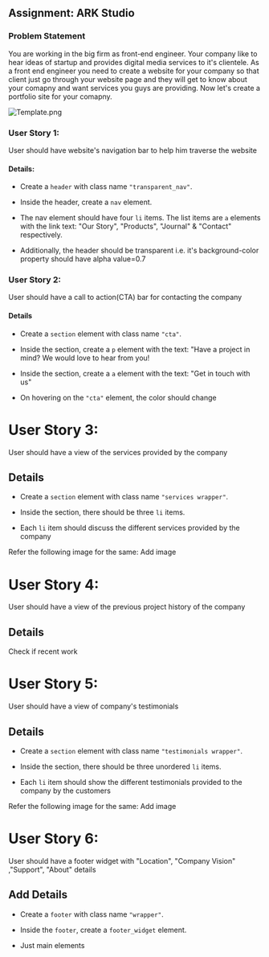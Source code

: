 ## Assignment: ARK Studio

### Problem Statement

You are working in the big firm as front-end engineer. Your company like to hear ideas of startup and provides digital media services to it's clientele. As a front end engineer you need to create a website for your company so that client just go through your website page and they will get to know about your comapny and want services you guys are providing. Now let's create a portfolio site for your comapny. 

![Template.png](template.png)

### User Story 1:

User should have website's navigation bar to help him traverse the website

#### Details: 

- Create a `header` with class name `"transparent_nav"`. 


- Inside the header, create a `nav` element.

- The nav element should have four `li` items. The list items are  `a` elements with the link text: "Our Story", "Products", "Journal" & "Contact" respectively.

- Additionally, the header should be transparent i.e. it's 
background-color property should have alpha value=0.7


### User Story 2:

User should have a call to action(CTA) bar for contacting the company


#### Details

- Create a `section` element with class name `"cta"`.

- Inside the section, create a `p` element with the text: "Have a project in mind?  We would love to hear from you!


- Inside the section, create a `a` element with the text: "Get in touch with us"

- On hovering on the `"cta"` element, the color should change


# User Story 3:

User should have a view of the services provided by the company

## Details

- Create a `section` element with class name `"services wrapper"`.

- Inside the section, there should be three `li` items. 

- Each `li` item should discuss the different services provided by the company

Refer the following image for the same:
Add image
 


# User Story 4:

User should have a view of the previous project history of the company

## Details
Check if recent work


# User Story 5:

User should have a view of company's testimonials

## Details

- Create a `section` element with class name `"testimonials wrapper"`.

- Inside the section, there should be three unordered `li` items. 

- Each `li` item should show the different testimonials provided to the company by the customers

Refer the following image for the same:
Add image



# User Story 6:

User should have a footer widget with "Location", "Company Vision" ,"Support", "About" details 
 
## Add Details

- Create a `footer` with class name `"wrapper"`. 


- Inside the `footer`, create a `footer_widget` element.

- Just main elements


